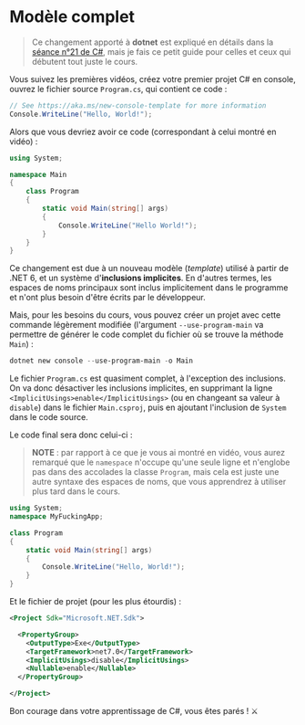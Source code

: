 # Modèle complet

> Ce changement apporté à **dotnet** est expliqué en détails dans la [séance n°21 de C#](https://www.youtube.com/watch?v=rM5BbdxR9pk), mais je fais ce petit guide pour celles et ceux qui débutent tout juste le cours.

Vous suivez les premières vidéos, créez votre premier projet C# en console, ouvrez le fichier source `Program.cs`, qui contient ce code :

```csharp
// See https://aka.ms/new-console-template for more information
Console.WriteLine("Hello, World!");
```

Alors que vous devriez avoir ce code (correspondant à celui montré en vidéo) :

```csharp
using System;

namespace Main
{
    class Program
    {
        static void Main(string[] args)
        {
            Console.WriteLine("Hello World!");
        }
    }
}
```

Ce changement est due à un nouveau modèle (_template_) utilisé à partir de .NET 6, et un système d'**inclusions implicites**. En d'autres termes, les espaces de noms principaux sont inclus implicitement dans le programme et n'ont plus besoin d'être écrits par le développeur.

Mais, pour les besoins du cours, vous pouvez créer un projet avec cette commande légèrement modifiée (l'argument `--use-program-main` va permettre de générer le code complet du fichier où se trouve la méthode `Main`) :

```powershell
dotnet new console --use-program-main -o Main
```

Le fichier `Program.cs` est quasiment complet, à l'exception des inclusions. On va donc désactiver les inclusions implicites, en supprimant la ligne `<ImplicitUsings>enable</ImplicitUsings>` (ou en changeant sa valeur à `disable`) dans le fichier `Main.csproj`, puis en ajoutant l'inclusion de `System` dans le code source.

Le code final sera donc celui-ci :

> **NOTE** : par rapport à ce que je vous ai montré en vidéo, vous aurez remarqué que le `namespace` n'occupe qu'une seule ligne et n'englobe pas dans des accolades la classe `Program`, mais cela est juste une autre syntaxe des espaces de noms, que vous apprendrez à utiliser plus tard dans le cours.

```csharp
using System;
namespace MyFuckingApp;

class Program
{
    static void Main(string[] args)
    {
        Console.WriteLine("Hello, World!");
    }
}
```

Et le fichier de projet (pour les plus étourdis) :

```xml
<Project Sdk="Microsoft.NET.Sdk">

  <PropertyGroup>
    <OutputType>Exe</OutputType>
    <TargetFramework>net7.0</TargetFramework>
    <ImplicitUsings>disable</ImplicitUsings>
    <Nullable>enable</Nullable>
  </PropertyGroup>

</Project>
```

Bon courage dans votre apprentissage de C#, vous êtes parés ! ⚔
